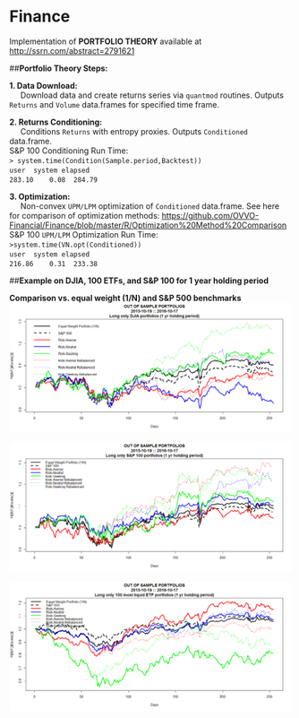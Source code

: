 # Finance
Implementation of **PORTFOLIO THEORY** available at  http://ssrn.com/abstract=2791621 

##**Portfolio Theory Steps:**

**1.  Data Download:**  <br />
&nbsp;&nbsp;&nbsp;&nbsp;    Download data and create returns series via `quantmod` routines.  Outputs `Returns` and `Volume` data.frames for specified time frame.

**2.  Returns Conditioning:** <br />
&nbsp;&nbsp;&nbsp;&nbsp;    Conditions `Returns` with entropy proxies.  Outputs `Conditioned` data.frame.<br />
S&P 100 Conditioning Run Time: <br />
`> system.time(Condition(Sample.period,Backtest))`<br />
`user  system elapsed` <br />
`283.10    0.08  284.79` <br />
    
**3.  Optimization:**  <br />
&nbsp;&nbsp;&nbsp;&nbsp;    Non-convex `UPM/LPM` optimization of `Conditioned` data.frame.   See here for comparison of optimization methods: https://github.com/OVVO-Financial/Finance/blob/master/R/Optimization%20Method%20Comparison<br />
S&P 100 `UPM/LPM` Optimization Run Time: <br />
`>system.time(VN.opt(Conditioned))` <br />
 `user  system elapsed` <br /> 
 `216.86    0.31  233.38` <br /> 

##**Example on DJIA, 100 ETFs, and S&P 100 for 1 year holding period**<br />


**Comparison vs. equal weight (1/N) and S&P 500 benchmarks**<br />
![DJIA Returns](https://github.com/OVVO-Financial/Finance/blob/master/Images/DJIA.png)

![SP100 Returns](https://github.com/OVVO-Financial/Finance/blob/master/Images/SP100.png)

![ETFs Returns](https://github.com/OVVO-Financial/Finance/blob/master/Images/ETFs.png)
